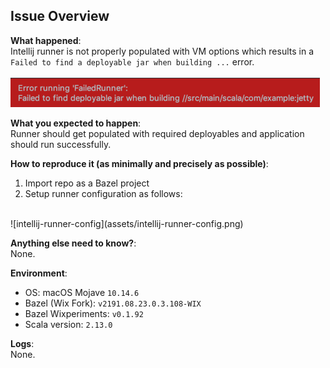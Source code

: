 ## Issue Overview

**What happened**:<br/>
Intellij runner is not properly populated with VM options which results in a `Failed to find a deployable jar when building ...` error.<br/>
<br/>
![runner-error](assets/runner-error.png)

**What you expected to happen**:<br/>
Runner should get populated with required deployables and application should run successfully.

**How to reproduce it (as minimally and precisely as possible)**:<br/>
1. Import repo as a Bazel project
2. Setup runner configuration as follows:
<br/>
![intellij-runner-config](assets/intellij-runner-config.png)

**Anything else need to know?**:<br/>
None.

**Environment**:<br/>
- OS: macOS Mojave `10.14.6` 
- Bazel (Wix Fork): `v2191.08.23.0.3.108-WIX`
- Bazel Wixperiments: `v0.1.92`
- Scala version: `2.13.0`

**Logs**:<br/>
None.

